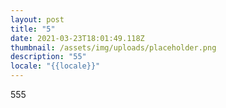 ```yaml
---
layout: post
title: "5"
date: 2021-03-23T18:01:49.118Z
thumbnail: /assets/img/uploads/placeholder.png
description: "55"
locale: "{{locale}}"
---
```

555